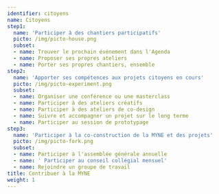 ```yaml
---
identifier: citoyens
name: Citoyens
step1:
  name: 'Participer à des chantiers participatifs'
  picto: /img/picto-house.png
  subset:
  - name: Trouver le prochain événement dans l'Agenda
  - name: Proposer ses propres ateliers
  - name: Porter ses propres chantiers, ensemble
step2:
  name: 'Apporter ses compétences aux projets citoyens en cours'
  picto: /img/picto-experiment.png
  subset:
  - name: Organiser une conférence ou une masterclass
  - name: Participer à des ateliers créatifs
  - name: Participer à des ateliers de co-design
  - name: Suivre et accompagner un projet sur le long terme
  - name: Participer au session de prototypage
step3:
  name: 'Participer à la co-construction de la MYNE et des projets'
  picto: /img/picto-fork.png
  subset:
  - name: Participer à l'assemblée générale annuelle
  - name: ' Participer au conseil collégial mensuel'
  - name: Rejoindre un groupe de travail
title: Contribuer à la MYNE
weight: 1
---
```

